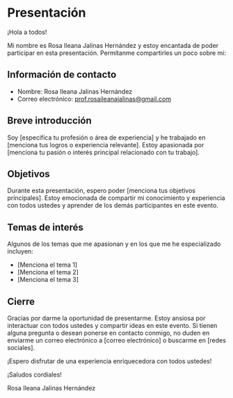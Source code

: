 # Presentación

¡Hola a todos!

Mi nombre es Rosa Ileana Jalinas Hernández y estoy encantada de poder participar en esta presentación. Permítanme compartirles un poco sobre mí:

## Información de contacto

- Nombre: Rosa Ileana Jalinas Hernández
- Correo electrónico: prof.rosaileanajalinas@gmail.com

## Breve introducción

Soy [especifica tu profesión o área de experiencia] y he trabajado en [menciona tus logros o experiencia relevante]. Estoy apasionada por [menciona tu pasión o interés principal relacionado con tu trabajo]. 

## Objetivos

Durante esta presentación, espero poder [menciona tus objetivos principales]. Estoy emocionada de compartir mi conocimiento y experiencia con todos ustedes y aprender de los demás participantes en este evento.

## Temas de interés

Algunos de los temas que me apasionan y en los que me he especializado incluyen:

- [Menciona el tema 1]
- [Menciona el tema 2]
- [Menciona el tema 3]

## Cierre

Gracias por darme la oportunidad de presentarme. Estoy ansiosa por interactuar con todos ustedes y compartir ideas en este evento. Si tienen alguna pregunta o desean ponerse en contacto conmigo, no duden en enviarme un correo electrónico a [correo electrónico] o buscarme en [redes sociales].

¡Espero disfrutar de una experiencia enriquecedora con todos ustedes!

¡Saludos cordiales!

Rosa Ileana Jalinas Hernández

